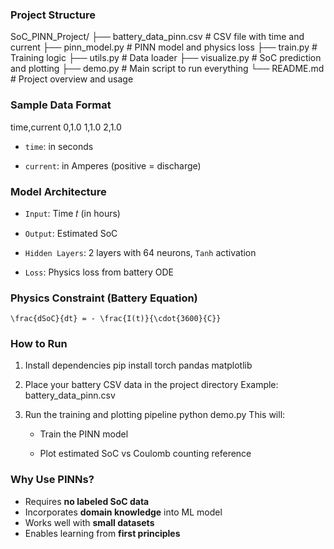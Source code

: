 
### Project Structure
SoC_PINN_Project/
├── battery_data_pinn.csv        # CSV file with time and current
├── pinn_model.py           # PINN model and physics loss
├── train.py                # Training logic
├── utils.py                # Data loader
├── visualize.py            # SoC prediction and plotting
├── demo.py              # Main script to run everything
└── README.md               # Project overview and usage

### Sample Data Format 
time,current
0,1.0
1,1.0
2,1.0

- `time`: in seconds

- `current`: in Amperes (positive = discharge)

### Model Architecture
- `Input`: Time 𝑡 (in hours)

- `Output`: Estimated SoC

- `Hidden Layers`: 2 layers with 64 neurons, `Tanh` activation

- `Loss`: Physics loss from battery ODE

### Physics Constraint (Battery Equation)
    \frac{dSoC}{dt} = - \frac{I(t)}{\cdot{3600}{C}}

### How to Run
1. Install dependencies
    pip install torch pandas matplotlib
2. Place your battery CSV data in the project directory
    Example: battery_data_pinn.csv

3. Run the training and plotting pipeline
    python demo.py
    This will:

    - Train the PINN model

    - Plot estimated SoC vs Coulomb counting reference

### Why Use PINNs?
- Requires **no labeled SoC data**
- Incorporates **domain knowledge** into ML model
- Works well with **small datasets**
- Enables learning from **first principles**
